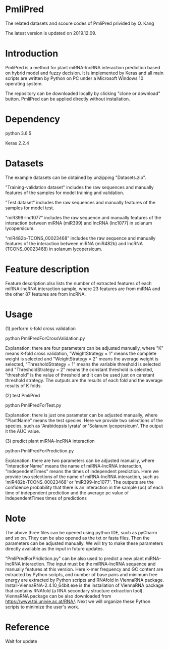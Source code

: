 # PmliPred
The related datasets and scoure codes of PmliPred privided by Q. Kang

The latest version is updated on 2019.12.09.

# Introduction
PmliPred is a method for plant miRNA-lncRNA interaction prediction based on hybrid model and fuzzy decision. It is implemented by Keras  and all main scripts are written by Python on PC under a Microsoft Windows 10 operating system.

The repository can be downloaded locally by clicking "clone or download" button. PmliPred can be applied directly without installation. 

# Dependency
python 3.6.5

Keras 2.2.4

# Datasets
The example datasets can be obtained by unzipping "Datasets.zip".

"Training-validation dataset" includes the raw sequences and manually features of the samples for model training and validation. 

"Test dataset" includes the raw sequences and manually features of the samples for model test.

"miR399-lnc1077" includes the raw sequence and manually features of the interaction between miRNA (miR399) and lncRNA (lnc1077) in solanum lycopersicum. 

"miR482b-TCONS_00023468" includes the raw sequence and manually features of the interaction between miRNA (miR482b) and lncRNA (TCONS_00023468) in solanum lycopersicum.

# Feature description
Feature description.xlsx lists the number of extracted features of each miRNA-lncRNA interaction sample, where 23 features are from miRNA and the other 87 features are from lncRNA.

# Usage
(1) perform k-fold cross validation

python PmliPredForCrossValidation.py

Explanation: there are four parameters can be adjusted manually, where "K" means K-fold cross validation, "WeightStrategy = 1" means the complete weight is selected and "WeightStrategy = 2" means the average weight is selected, "ThresholdStrategy = 1" means the variable threshold is selected and "ThresholdStrategy = 2" means the constant threshold is selected, "threshold" is the value of threshold and it can be used just on canstant threshold strategy. The outputs are the results of each fold and the average results of K folds.

(2) test PmliPred

python PmliPredForTest.py

Explanation: there is just one parameter can be adjusted manually, where "PlantName" means the test species. Here we provide two selections of the species, such as 'Arabidopsis lyrata' or 'Solanum lycopersicum'. The output it the AUC value.

(3) predict plant miRNA-lncRNA interaction

python PmliPredForPrediction.py

Explanation: there are two parameters can be adjusted manually, where "InteractionName" means the name of miRNA-lncRNA interaction, "IndependentTimes" means the times of independent prediction. Here we provide two selections of the name of miRNA-lncRNA interaction, such as 'miR482b-TCONS_00023468' or 'miR399-lnc1077'. The outputs are the confidence probability that there is an interaction in the sample (pc) of each time of independent prediction and the average pc value of IndependentTimes times of predictions

# Note
The above three files can be opened using python IDE, such as pyCharm and so on. They can be also opened as the txt or fasta files. Then the parameters can be adjusted manually. We will try to make these parameters directly available as the input in future updates.

"PmliPredForPridiction.py" can be also used to predict a new plant miRNA-lncRNA interaction. The input must be the miRNA-lncRNA sequence and manually features at this version. Here k-mer frequency and GC content are extracted by Python scripts, and number of base pairs and minimum free energy are extracted by Python scripts and RNAfold in ViennaRNA package. Install-ViennaRNA-2.4.10_64bit.exe is the installation of ViennaRNA package that contains RNAfold (a RNA secondary structure extraction tool). ViennaRNA package can be also downloaded from https://www.tbi.univie.ac.at/RNA/. Next we will organize these Python scripts to minimize the user's work.

# Reference
Wait for update
